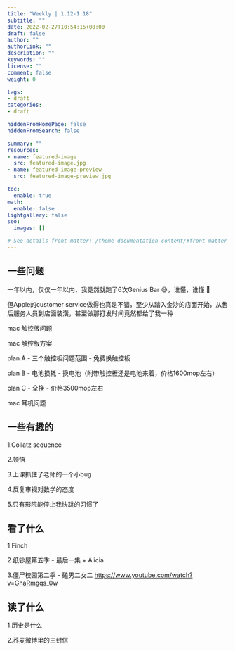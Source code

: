 ```yaml
---
title: "Weekly | 1.12-1.18"
subtitle: ""
date: 2022-02-27T10:54:15+08:00
draft: false
author: ""
authorLink: ""
description: ""
keywords: ""
license: ""
comment: false
weight: 0

tags:
- draft
categories:
- draft

hiddenFromHomePage: false
hiddenFromSearch: false

summary: ""
resources:
- name: featured-image
  src: featured-image.jpg
- name: featured-image-preview
  src: featured-image-preview.jpg

toc:
  enable: true
math:
  enable: false
lightgallery: false
seo:
  images: []

# See details front matter: /theme-documentation-content/#front-matter
---
```


## 一些问题

一年以内，仅仅一年以内，我竟然就跑了6次Genius Bar 😅，谁懂，谁懂 🙁️

但Apple的customer service做得也真是不错，至少从踏入金沙的店面开始，从售后服务人员到店面装潢，甚至做那打发时间竟然都给了我一种

mac 触控版问题

mac 触控版方案

plan A - 三个触控板问题范围 - 免费换触控板

plan B - 电池损耗 - 换电池（附带触控板还是电池来着，价格1600mop左右）

plan C - 全换 - 价格3500mop左右

mac 耳机问题





## 一些有趣的

1.Collatz sequence

2.顿悟

3.上课抓住了老师的一个小bug

4.反复审视对数学的态度

5.只有影院能停止我快跳的习惯了





## 看了什么

1.Finch

2.纸钞屋第五季 - 最后一集 + Alicia

3.僵尸校园第二季 - 磕男二女二 https://www.youtube.com/watch?v=GhaRmgqs_0w



## 读了什么

1.历史是什么

2.荞麦微博里的三封信